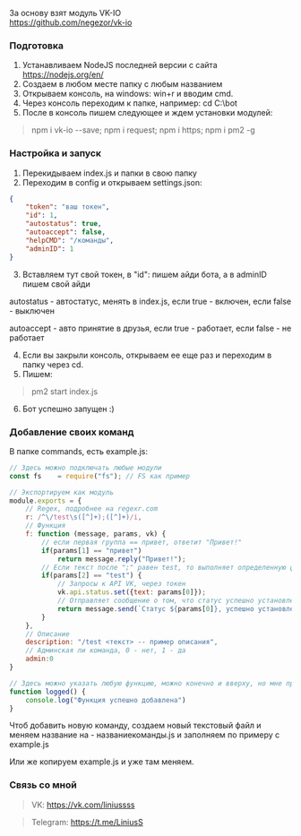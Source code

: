 За основу взят модуль VK-IO  
https://github.com/negezor/vk-io

### Подготовка
1. Устанавливаем NodeJS последней версии с сайта https://nodejs.org/en/
2. Создаем в любом месте папку с любым названием
3. Открываем консоль, на windows: win+r и вводим cmd.
4. Через консоль переходим к папке, например: cd C:\bot
5. После в консоль пишем следующее и ждем установки модулей:
> npm i vk-io --save; npm i request; npm i https; npm i pm2 -g

### Настройка и запуск
1. Перекидываем index.js и папки в свою папку
2. Переходим в config и открываем settings.json:
```JSON
{
	"token": "ваш токен",
	"id": 1,
	"autostatus": true,
	"autoaccept": false,
	"helpCMD": "/команды",
	"adminID": 1
}
```

3. Вставляем тут свой токен, в "id": пишем айди бота, а в adminID пишем свой айди  

autostatus - автостатус, менять в index.js, если true - включен, если false - выключен  

autoaccept - авто принятие в друзья, если true - работает, если false - не работает

4. Если вы закрыли консоль, открываем ее еще раз и переходим в папку через cd.
5. Пишем:
> pm2 start index.js

6. Бот успешно запущен :)

### Добавление своих команд
В папке commands, есть example.js:
```JavaScript
// Здесь можно подключать любые модули
const fs 	= require("fs"); // FS как пример

// Экспортируем как модуль
module.exports = {
	// Regex, подробнее на regexr.com
	r: /^\/test\s([^]+);([^]+)/i,
	// Функция
	f: function (message, params, vk) {
		// если первая группа == привет, ответит "Привет!"
		if(params[1] == "привет")
			return message.reply("Привет!");
		// Если текст после ";" равен test, то выполняет определенную функцию
		if(params[2] == "test") {
			// Запросы к API VK, через токен
			vk.api.status.set({text: params[0]});
			// Отправляет сообщение о том, что статус успешно установлен
			return message.send(`Статус ${params[0]}, успешно установлен.`);
		}
	},
	// Описание
	description: "/test <текст> -- пример описания",
	// Админская ли команда, 0 - нет, 1 - да
	admin:0
}

// Здесь можно указать любую функцию, можно конечно и вверху, но мне приятнее когда функции в конце документа
function logged() {
	console.log("Функция успешно добавлена")
}
```
Чтоб добавить новую команду, создаем новый текстовый файл и меняем название на - названиекоманды.js и заполняем по примеру с example.js  

Или же копируем example.js и уже там меняем.

### Связь со мной
> VK:
> https://vk.com/liniussss  

> Telegram:
> https://t.me/LiniusS